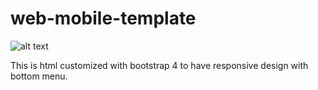 # web-mobile-template

![alt text](https://playsure.xyz/blog/wp-content/uploads/2020/01/mobile-web-responsive.png)

This is html customized with bootstrap 4 to have responsive design with bottom menu.
